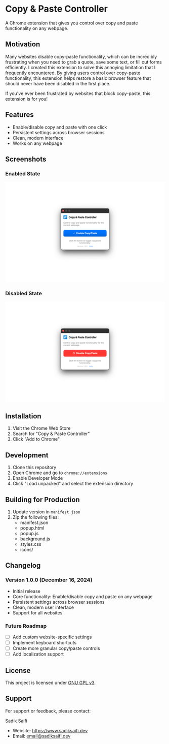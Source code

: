 # Copy & Paste Controller

A Chrome extension that gives you control over copy and paste functionality on any webpage.

## Motivation

Many websites disable copy-paste functionality, which can be incredibly frustrating when you need to grab a quote, save some text, or fill out forms efficiently. I created this extension to solve this annoying limitation that I frequently encountered. By giving users control over copy-paste functionality, this extension helps restore a basic browser feature that should never have been disabled in the first place.

If you've ever been frustrated by websites that block copy-paste, this extension is for you!

## Features

- Enable/disable copy and paste with one click
- Persistent settings across browser sessions
- Clean, modern interface
- Works on any webpage

## Screenshots

### Enabled State
![Copy/Paste Enabled](store-assets/screenshots/screenshot-1.png)

### Disabled State
![Copy/Paste Disabled](store-assets/screenshots/screenshot-2.png)

## Installation

1. Visit the Chrome Web Store
2. Search for "Copy & Paste Controller"
3. Click "Add to Chrome"

## Development

1. Clone this repository
2. Open Chrome and go to `chrome://extensions`
3. Enable Developer Mode
4. Click "Load unpacked" and select the extension directory

## Building for Production

1. Update version in `manifest.json`
2. Zip the following files:
   - manifest.json
   - popup.html
   - popup.js
   - background.js
   - styles.css
   - icons/

## Changelog

### Version 1.0.0 (December 16, 2024)
- Initial release
- Core functionality: Enable/disable copy and paste on any webpage
- Persistent settings across browser sessions
- Clean, modern user interface
- Support for all websites

### Future Roadmap
- [ ] Add custom website-specific settings
- [ ] Implement keyboard shortcuts
- [ ] Create more granular copy/paste controls
- [ ] Add localization support

## License

This project is licensed under [GNU GPL v3](LICENSE).

## Support

For support or feedback, please contact:

Sadik Saifi
- Website: https://www.sadiksaifi.dev
- Email: email@sadiksaifi.dev 
